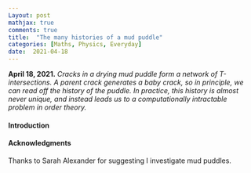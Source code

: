 ```yaml
---
Layout: post
mathjax: true
comments: true
title:  "The many histories of a mud puddle"
categories: [Maths, Physics, Everyday]
date:  2021-04-18
---
```


**April 18, 2021.** *Cracks in a drying mud puddle form a network of
  T-intersections. A parent crack generates a baby crack, so in
  principle, we can read off the history of the puddle. In practice,
  this history is almost never unique, and instead leads us to a
  computationally intractable problem in order theory.*

#### Introduction

<!-- https://en.wikipedia.org/wiki/Fracture_mechanics
https://physicstoday.scitation.org/doi/full/10.1063/PT.3.2584
https://arxiv.org/pdf/1702.03018.pdf
https://math.dartmouth.edu/~pw/M100W11/seth.pdf
http://oeis.org/A046873 -->

#### Acknowledgments

Thanks to Sarah Alexander for suggesting I investigate mud puddles.
